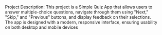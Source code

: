 
Project Description:
This project is a Simple Quiz App that allows users to answer multiple-choice questions, navigate through them using "Next," "Skip," and "Previous" buttons, and display feedback on their selections. The app is designed with a modern, responsive interface, ensuring usability on both desktop and mobile devices
